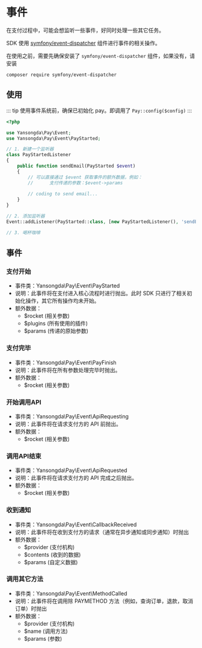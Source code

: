 # 事件

在支付过程中，可能会想监听一些事件，好同时处理一些其它任务。

SDK 使用 [symfony/event-dispatcher](https://github.com/symfony/event-dispatcher) 组件进行事件的相关操作。

在使用之前，需要先确保安装了 `symfony/event-dispatcher` 组件，如果没有，请安装

```shell
composer require symfony/event-dispatcher
```

## 使用

::: tip
使用事件系统前，确保已初始化 pay。即调用了 `Pay::config($config)`
:::

```php
<?php

use Yansongda\Pay\Event;
use Yansongda\Pay\Event\PayStarted;

// 1. 新建一个监听器
class PayStartedListener
{
    public function sendEmail(PayStarted $event)
    {
        // 可以直接通过 $event 获取事件的额外数据，例如：
        //      支付传递的参数：$event->params
        
        // coding to send email...
    }
}

// 2. 添加监听器
Event::addListener(PayStarted::class, [new PayStartedListener(), 'sendEmail']);

// 3. 喝杯咖啡
```

## 事件

### 支付开始

- 事件类：Yansongda\Pay\Event\PayStarted
- 说明：此事件将在支付进入核心流程时进行抛出。此时 SDK 只进行了相关初始化操作，其它所有操作均未开始。
- 额外数据：
    - $rocket (相关参数)
    - $plugins (所有使用的插件)
    - $params (传递的原始参数)

### 支付完毕

- 事件类：Yansongda\Pay\Event\PayFinish
- 说明：此事件将在所有参数处理完毕时抛出。
- 额外数据：
    - $rocket (相关参数)

### 开始调用API

- 事件类：Yansongda\Pay\Event\ApiRequesting
- 说明：此事件将在请求支付方的 API 前抛出。
- 额外数据：
    - $rocket (相关参数)

### 调用API结束

- 事件类：Yansongda\Pay\Event\ApiRequested
- 说明：此事件将在请求支付方的 API 完成之后抛出。
- 额外数据：
    - $rocket (相关参数)

### 收到通知

- 事件类：Yansongda\Pay\Event\CallbackReceived
- 说明：此事件将在收到支付方的请求（通常在异步通知或同步通知）时抛出
- 额外数据：
    - $provider (支付机构)
    - $contents (收到的数据)
    - $params (自定义数据)
    
### 调用其它方法

- 事件类：Yansongda\Pay\Event\MethodCalled
- 说明：此事件将在调用除 PAYMETHOD 方法（例如，查询订单，退款，取消订单）时抛出
- 额外数据：
    - $provider (支付机构)
    - $name (调用方法)
    - $params (参数)
